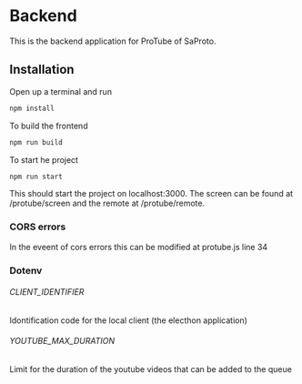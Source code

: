 # Backend
This is the backend application for ProTube of SaProto.

## Installation
Open up a terminal and run 
```sh
npm install
```
To build the frontend
```sh
npm run build
```
To start he project
```sh
npm run start
```
This should start the project on localhost:3000. The screen can be found at /protube/screen and the remote at /protube/remote.

### CORS errors
In the eveent of cors errors this can be modified at protube.js line 34

### Dotenv
###### CLIENT_IDENTIFIER
Idontification code for the local client (the electhon application)
###### YOUTUBE_MAX_DURATION
Limit for the duration of the youtube videos that can be added to the queue
